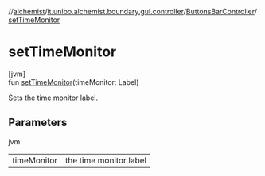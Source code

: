//[alchemist](../../../index.md)/[it.unibo.alchemist.boundary.gui.controller](../index.md)/[ButtonsBarController](index.md)/[setTimeMonitor](set-time-monitor.md)

# setTimeMonitor

[jvm]\
fun [setTimeMonitor](set-time-monitor.md)(timeMonitor: Label)

Sets the time monitor label.

## Parameters

jvm

| | |
|---|---|
| timeMonitor | the time monitor label |
